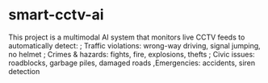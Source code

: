 # smart-cctv-ai
This project is a multimodal AI system that monitors live CCTV feeds to automatically detect:  ; Traffic violations: wrong-way driving, signal jumping, no helmet  ; Crimes &amp; hazards: fights, fire, explosions, thefts  ; Civic issues: roadblocks, garbage piles, damaged roads ,Emergencies: accidents, siren detection 
